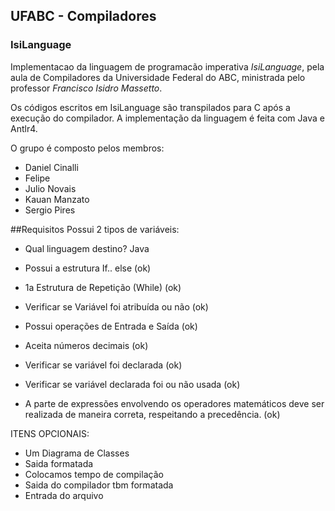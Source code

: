 ## UFABC - Compiladores
### IsiLanguage

Implementacao da linguagem de programacão imperativa *IsiLanguage*, pela aula de Compiladores da Universidade Federal do ABC, ministrada pelo professor *Francisco Isidro Massetto*.

Os códigos escritos em IsiLanguage são transpilados para C após a execução do compilador. A implementação da linguagem é feita com Java e Antlr4.

O grupo é composto pelos membros:
- Daniel Cinalli
- Felipe
- Julio Novais
- Kauan Manzato
- Sergio Pires


##Requisitos
Possui 2 tipos de variáveis:

* Qual linguagem destino? Java

* Possui a estrutura If.. else (ok)
* 1a Estrutura de Repetição (While) (ok)
* Verificar se Variável foi atribuída ou não (ok)
* Possui operações de Entrada e Saída (ok)
* Aceita números decimais (ok)
* Verificar se variável foi declarada (ok)
* Verificar se variável declarada foi ou não usada (ok)
* A parte de expressões envolvendo os operadores matemáticos deve ser realizada de maneira correta, respeitando a precedência. (ok)

ITENS OPCIONAIS:
* Um Diagrama de Classes
* Saida formatada
* Colocamos tempo de compilação
* Saida do compilador tbm formatada
* Entrada do arquivo